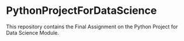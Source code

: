 # PythonProjectForDataScience
This repository contains the Final Assignment on the Python Project for Data Science Module.
